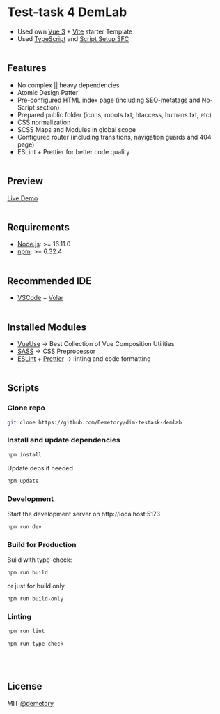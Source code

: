 # Test-task 4 DemLab

- Used own [Vue 3](https://vuejs.org/) + [Vite](https://vitejs.dev/) starter Template
- Used [TypeScript](https://www.typescriptlang.org/) and [Script Setup SFC](https://vuejs.org/api/sfc-script-setup.html)
  <br/><br/>

## Features

- No complex || heavy dependencies
- Atomic Design Patter
- Pre-configured HTML index page (including SEO-metatags and No-Script section)
- Prepared public folder (icons, robots.txt, htaccess, humans.txt, etc)
- CSS normalization
- SCSS Maps and Modules in global scope
- Configured router (including transitions, navigation guards and 404 page)
- ESLint + Prettier for better code quality
  <br/><br/>

## Preview

[Live Demo](https://playground.demetrey.ru/)
<br/><br/>

## Requirements

- [Node.js](https://nodejs.org/en/): >= 16.11.0
- [npm](https://www.npmjs.com/): >= 6.32.4
  <br/><br/>

## Recommended IDE

- [VSCode](https://code.visualstudio.com/) + [Volar](https://marketplace.visualstudio.com/items?itemName=Vue.volar)
  <br/><br/>

## Installed Modules

- [VueUse](https://vueuse.org/) &rarr; Best Collection of Vue Composition Utilities
- [SASS](https://sass-lang.com/) &rarr; CSS Preprocessor
- [ESLint](https://eslint.org/) + [Prettier](https://prettier.io/) &rarr; linting and code formatting
  <br/><br/>

## Scripts

### Clone repo

```bash
git clone https://github.com/Demetory/dim-testask-demlab
```

### Install and update dependencies

```bash
npm install
```

Update deps if needed

```bash
npm update
```

### Development

Start the development server on http://localhost:5173

```bash
npm run dev
```

### Build for Production

Build with type-check:

```bash
npm run build
```

or just for build only

```bash
npm run build-only
```

### Linting

```bash
npm run lint
```

```bash
npm run type-check
```

<br/><br/>

## License

MIT [@demetory](https://demetrey.ru)
